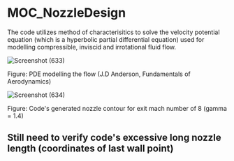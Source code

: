 # MOC_NozzleDesign

The code utilizes method of characterisitics to solve the velocity potential equation (which is a hyperbolic partial differential equation) used for modelling compressible, inviscid and irrotational fluid flow.

![Screenshot (633)](https://user-images.githubusercontent.com/79853965/196799527-56a7bbcd-17cc-4a6f-8753-aff9ee38e386.png)

Figure: PDE modelling the flow (J.D Anderson, Fundamentals of Aerodynamics)



![Screenshot (634)](https://user-images.githubusercontent.com/79853965/196974763-f34f1098-00dc-4337-a6fd-ec84255a3885.png)

Figure: Code's generated nozzle contour for exit mach number of 8 (gamma = 1.4)

## Still need to verify code's excessive long nozzle length (coordinates of last wall point)
